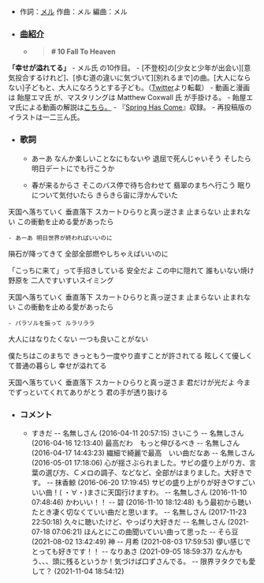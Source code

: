 - 作詞：[メル](https://w.atwiki.jp/hmiku/pages/31796.html)
作曲：メル
編曲：メル
- ### [曲紹介](https://w.atwiki.jp/hmiku/pages/34242.html)
    - > **# 10 Fall To Heaven**

**「幸せが溢れてる」**
    - メル氏 の10作目。
    - [不登校]の[少女と少年が出会い][意気投合するけれど]、[歩む道の違いに気づいて][別れるまで]の曲。[大人にならない]子どもと、大人になろうとする子ども。（[Twitter](http://twitter.com/________mer/status/726723768479965184)より転載）
    - 動画と漫画は 飴屋エマ氏 が、マスタリングは Matthew Coxwall 氏 が手掛ける。
    - 飴屋エマ氏による動画の解説は[こちら。](http://asbx66.blog.fc2.com/blog-entry-63.html)
    - 『[Spring Has Come](https://w.atwiki.jp/hmiku/pages/34492.html)』収録。
    - 再投稿版のイラストは一二三ん氏。
- ### 歌詞
    - あーあ なんか楽しいことなにもないや
退屈で死んじゃいそう
そしたら明日デートにでも行こうか


    - 春が来るからさ
そこのバス停で待ち合わせて
翡翠のまちへ行こう
眠りについて気付いたら
きらきら宙に浮かんでいた

天国へ落ちていく 垂直落下
スカートひらりと真っ逆さま
止まらない 止まれない
この衝動を止める愛があったら


    - あーあ 明日世界が終わればいいのに
隕石が降ってきて
全部全部燃やしちゃえばいいのに

「こっちに来て」って手招きしている
安全だよ この中に隠れて
誰もいない焼け野原を
二人ですいすいスイミング

天国へ落ちていく 垂直落下
スカートひらりと真っ逆さま
止まらない 止まれない
この衝動を止める愛があったら


    - パラソルを振って ルラリララ
大人にはなりたくない
一つも良いことがない

僕たちはこのまちで
きっともう一度やり直すことが許されてる
眩しくて優しくて普通の暮らし
幸せが溢れてる

天国へ落ちていく 垂直落下
スカートひらりと真っ逆さま
君だけが光だよ
今までずっといてくれてありがとう
君の手が透り抜ける
- ### コメント
    - すきだ -- 名無しさん (2016-04-11 20:57:15)
さいこう -- 名無しさん (2016-04-16 12:13:40)
最高だわ　もっと伸びるべき -- 名無しさん (2016-04-17 14:43:23)
繊細で綺麗で最高　いい曲だなあ -- 名無しさん (2016-05-01 17:18:06)
心が揺さぶられました。サビの盛り上がり方、言葉の選び方、Ｃメロの調子、などなど、全部がはまりました。大好きです。 -- 抹香鯨 (2016-06-20 17:19:45)
サビの盛り上がりが好き♡すごいいい曲！( ・∀・)まさに天国行けますわ。 -- 名無しさん (2016-11-10 07:48:46)
かわいい！！ -- 碧 (2016-11-10 18:12:48)
もう最初から聴いたとき凄く切なくていい曲だと思います。 -- 名無しさん (2017-11-23 22:50:18)
久々に聴いたけど、やっぱり大好きだ -- 名無しさん (2021-07-18 07:06:21)
ほんとにこの曲聞いていい曲って思った -- そら豆 (2021-08-02 13:42:49)
神 -- 月希 (2021-08-03 17:59:53)
儚い感じでとっても好きです！！ -- なりあさ (2021-09-05 18:59:37)
なんかもう、、、頭に残るというか！気づけば口ずさんでる。 -- 限界ヲタクでも愛して？ (2021-11-04 18:54:12)
